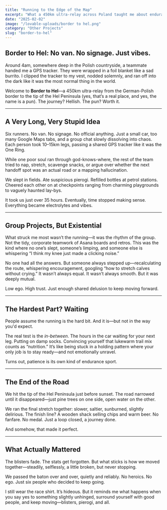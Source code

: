 ```yaml
---
title: "Running to the Edge of the Map"
excerpt: "What a 450km ultra-relay across Poland taught me about endurance, trust, and the strange intimacy of 3am roadside handovers."
date: "2025-02-02"
image: "/lovable-uploads/border to hel.png"
category: "Other Projects"
slug: "border-to-hel"
---
```


## Border to Hel: No van. No signage. Just vibes.

Around 4am, somewhere deep in the Polish countryside, a teammate handed me a GPS tracker. They were wrapped in a foil blanket like a sad burrito. I clipped the tracker to my vest, nodded solemnly, and ran off into the dark like it was the most normal thing in the world.

Welcome to **Border to Hel**—a 450km ultra-relay from the German-Polish border to the tip of the Hel Peninsula (yes, that’s a real place, and yes, the name is a pun). The journey? Hellish. The pun? Worth it.

---

## A Very Long, Very Stupid Idea

Six runners. No van. No signage. No official anything. Just a small car, too many Google Maps tabs, and a group chat slowly dissolving into chaos. Each person took 10–15km legs, passing a shared GPS tracker like it was the One Ring.

While one poor soul ran through god-knows-where, the rest of the team tried to nap, stretch, scavenge snacks, or argue over whether the next handoff spot was an actual road or a mapping hallucination.

We slept in fields. Ate suspicious pierogi. Refilled bottles at petrol stations. Cheered each other on at checkpoints ranging from charming playgrounds to vaguely haunted lay-bys.

It took us just over 35 hours. Eventually, time stopped making sense. Everything became electrolytes and vibes.

---

## Group Projects, But Existential

What struck me most wasn’t the running—it was the rhythm of the group. Not the tidy, corporate teamwork of Asana boards and retros. This was the kind where no one’s slept, someone’s limping, and someone else is whispering “I think my knee just made a clicking noise.”

No one had all the answers. But someone always stepped up—recalculating the route, whispering encouragement, googling “how to stretch calves without crying.” It wasn’t always equal. It wasn’t always smooth. But it was deeply mutual.

Low ego. High trust. Just enough shared delusion to keep moving forward.

---

## The Hardest Part? Waiting

People assume the running is the hard bit. And it is—but not in the way you'd expect.

The real test is the *in-between*. The hours in the car waiting for your next leg. Putting on damp socks. Convincing yourself that lukewarm trail mix counts as “nutrition.” It’s like being stuck in a holding pattern where your only job is to stay ready—and not emotionally unravel.

Turns out, patience is its own kind of endurance sport.

---

## The End of the Road

We hit the tip of the Hel Peninsula just before sunset. The road narrowed until it disappeared—just pine trees on one side, open water on the other.

We ran the final stretch together: slower, saltier, sunburned, slightly delirious. The finish line? A wooden shack selling chips and warm beer. No fanfare. No medal. Just a loop closed, a journey done.

And somehow, that made it perfect.

---

## What Actually Mattered

The blisters fade. The stats get forgotten. But what sticks is how we moved together—steadily, selflessly, a little broken, but never stopping.

We passed the baton over and over, quietly and reliably. No heroics. No ego. Just six people who decided to keep going.

I still wear the race shirt. It’s hideous. But it reminds me what happens when you say yes to something slightly unhinged, surround yourself with good people, and keep moving—blisters, pierogi, and all.
